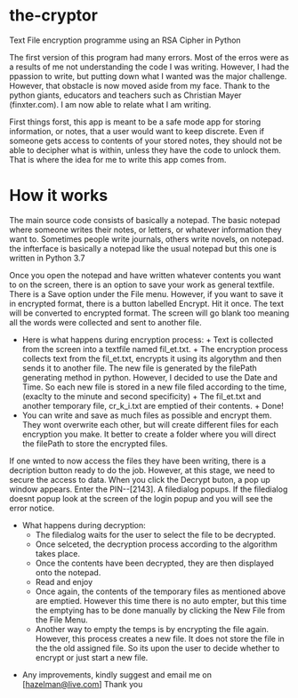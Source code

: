 # the-cryptor

Text File encryption programme using an RSA Cipher in Python

The first version of this program had many errors. Most of the erros were as a results of me not understanding the code I was writing. However, I had the ppassion to write, but putting down what I wanted was the major challenge. However, that obstacle is now moved aside from my face. Thank to the python giants, educators and teachers such as Christian Mayer (finxter.com). I am now able to relate what I am writing.

First things forst, this app is meant to be a safe mode app for storing information, or notes, that a user would want to keep discrete. Even if someone gets access to contents of your stored notes, they should not be able to decipher what is within, unless they have the code to unlock them. That is where the idea for me to write this app comes from.

# How it works
The main source code consists of basically a notepad. The basic notepad where someone writes their notes, or letters, or whatever information they want to. Sometimes people write journals, others write novels, on notepad. the infterface is basically a notepad like the usual notepad but this one is written in Python 3.7

Once you open the notepad and have written whatever contents you want to on the screen, there is an option to save your work as general textfile. There is a Save option under the File menu.
However, if you want to save it in encrypted format, there is a button labelled Encrypt. Hit it once. The text will be converted to encrypted format. The screen will go blank too meaning all the words were collected and sent to another file.
+ Here is what happens during encryption process: 
      + Text is collected from the screen into a textfile named fil_et.txt.
      + The encryption process collects text from the fil_et.txt, encrypts it using its algorythm and then sends it to another file.
      The new file is generated by the filePath generating method in python. However, I decided to use the Date and Time.
      So each new file is stored in a new file filed according to the time, (exaclty to the minute and second specificity)
      + The fil_et.txt and another temporary file, cr_k_i.txt are emptied of their contents.
      + Done!
+ You can write and save as much files as possible and encrypt them. They wont overwrite each other, but will create different files for each encryption you make. It better to create a folder where you will direct the filePath to store the encrypted files.

If one wnted to now access the files they have been writing, there is a decription button ready to do the job. However, at this stage, we need to secure the access to data. When you click the Decrypt buton, a pop up window appears. Enter the PIN--[2143]. A filedialog popups. If the filedialog doesnt popup look at the screen of the login popup and you will see the error notice.
+ What happens during decryption:
    + The filedialog waits for the user to select the file to be decrypted.
    + Once selceted, the decryption process according to the algorithm takes place.
    + Once the contents have been decrypted, they are then displayed onto the notepad.
    + Read and enjoy
    + Once again, the contents of the temporary files as mentioned above are emptied. However this time there is no auto empter, but this time the emptying has to be done manually by clicking the New File from the File Menu.
    + Another way to empty the temps is by encrypting the file again. However, this process creates a new file. It does not store the file in the the old assigned file. So its upon the user to decide whether to encrypt or just start a new file.

* Any improvements, kindly suggest and email me on
[hazelman@live.com]
Thank you

